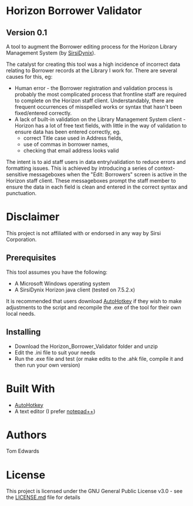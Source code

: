 # Horizon Borrower Validator
## Version 0.1
A tool to augment the Borrower editing process for the Horizon Library Management System (by [SirsiDynix](http://www.sirsidynix.com/)). 

The catalyst for creating this tool was a high incidence of incorrect data relating to Borrower records at the Library I work for. There are several causes for this, eg:
* Human error - the Borrower registration and validation process is probably the most complicated process that frontline staff are required to complete on the Horizon staff client. Understandably, there are frequent occurrences of misspelled works or syntax that hasn't been fixed/entered correctly.
* A lack of built-in validation on the Library Management System client - Horizon has a lot of free text fields, with little in the way of validation to ensure data has been entered correctly, eg. 
   * correct Title case used in Address fields, 
   * use of commas in borrower names, 
   * checking that email address looks valid

The intent is to aid staff users in data entry/validation to reduce errors and formatting issues. This is achieved by introducing a series of context-sensitive messageboxes when the "Edit: Borrowers" screen is active in the Horizon staff client. These messageboxes prompt the staff member to ensure the data in each field is clean and entered in the correct syntax and punctuation.

# Disclaimer
This project is not affiliated with or endorsed in any way by Sirsi Corporation.

## Prerequisites
This tool assumes you have the following:
* A Microsoft Windows operating system
* A SirsiDynix Horizon java client (tested on 7.5.2.x)

It is recommended that users download [AutoHotkey](https://autohotkey.com/) if they wish to make adjustments to the script and recompile the .exe of the tool for their own local needs.

## Installing

* Download the Horizon_Borrower_Validator folder and unzip
* Edit the .ini file to suit your needs
* Run the .exe file and test (or make edits to the .ahk file, compile it and then run your own version)

# Built With
* [AutoHotkey](https://autohotkey.com/)
* A text editor (I prefer [notepad++](https://notepad-plus-plus.org/))

# Authors
Tom Edwards

# License
This project is licensed under the GNU General Public License v3.0 - see the [LICENSE.md](https://github.com/tomelabs/Horizon-borrower-validator/blob/master/LICENSE) file for details
